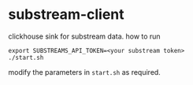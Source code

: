# substream-client

clickhouse sink for substream data.
how to run
```
export SUBSTREAMS_API_TOKEN=<your substream token>
./start.sh 
```

modify the parameters in `start.sh` as required.
